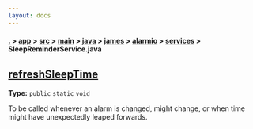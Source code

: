 ```yaml
---
layout: docs
---
```

#### [.](./../../../../../../../index) > [app](./../../../../../../index) > [src](./../../../../../index) > [main](./../../../../index) > [java](./../../../index) > [james](./../../index) > [alarmio](./../index) > [services](./index) > **SleepReminderService.java**

## [refreshSleepTime](https://github.com/TheAndroidMaster/Alarmio/blob/master/app/src/main/java/james/alarmio/services/SleepReminderService.java#L138)

**Type:** `public` `static` `void`

To be called whenever an alarm is changed, might change, or when time might have 
unexpectedly leaped forwards. 













